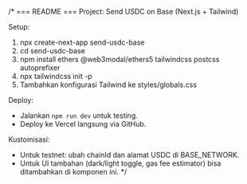 /*
=== README ===
Project: Send USDC on Base (Next.js + Tailwind)


Setup:
1. npx create-next-app send-usdc-base
2. cd send-usdc-base
3. npm install ethers @web3modal/ethers5 tailwindcss postcss autoprefixer
4. npx tailwindcss init -p
5. Tambahkan konfigurasi Tailwind ke styles/globals.css


Deploy:
- Jalankan `npm run dev` untuk testing.
- Deploy ke Vercel langsung via GitHub.


Kustomisasi:
- Untuk testnet: ubah chainId dan alamat USDC di BASE_NETWORK.
- Untuk UI tambahan (dark/light toggle, gas fee estimator) bisa ditambahkan di komponen ini.
*/
